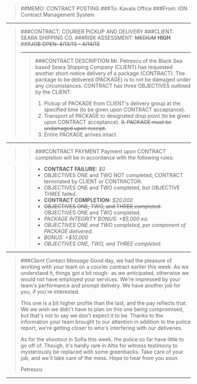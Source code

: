 > ##MEMO: CONTRACT POSTING
> ###To: Kavala Office
> ###From: ION Contract Management System

----------
>###CONTRACT: COURIER PICKUP AND DELIVERY 
>###CLIENT: SEARA SHIPPING CO.
>###RISK ASSESSMENT: ~~MEDIUM~~ **HIGH**
>###~~JOB OPEN: 4/13/13 - 4/14/13~~
>***
>>###CONTRACT DESCRIPTION
>>Mr. Petrescu of the Black Sea based Seara Shipping Company (CLIENT) has requested another short-notice delivery of a package (CONTRACT). The package to be delivered (PACKAGE) is to not be damaged under any circumstances. CONTRACT has three OBJECTIVES outlined by the CLIENT:
>>
>>1. Pickup of PACKAGE from CLIENT's delivery group at the specified time (to be given upon CONTRACT acceptance).
>>2. Transport of PACKAGE to designated drop point (to be given upon CONTRACT acceptance).
>>~~3. PACKAGE must be undamaged upon receipt.~~
>>3. Entire PACKAGE arrives intact.

***

>>###CONTRACT PAYMENT
>>Payment upon CONTRACT completion will be in accordance with the following rules:

>>- **CONTRACT FAILURE:** *$0*
>>  - OBJECTIVES ONE and TWO NOT completed, CONTRACT terminated by CLIENT or CONTRACTOR.
>>  - OBJECTIVES ONE and TWO completed, but OBJECTIVE THREE failed.
>>- **CONTRACT COMPLETION:** *$20,000* 
>>  - ~~OBJECTIVES ONE, TWO, and THREE completed.~~ OBJECTIVES ONE and TWO completed.
>>- *PACKAGE INTEGRITY BONUS: +$5,000 ea.*
>>  - *OBJECTIVES ONE and TWO completed, per component of PACKAGE delivered.*
>>- *BONUS: +$10,000*
>>  - *OBJECTIVES ONE, TWO, and THREE completed.*


***

>###*Client Contact Message*
>Good day, we had the pleasure of working with your team on a courier contract earlier this week. As we understand it, things got a bit rough- as we anticipated, otherwise we would not have employed your services. We're impressed by your team's performance and prompt delivery. We have another job for you, if you're interested. 
>
>This one is a bit higher profile than the last, and the pay reflects that. We we wish we didn't have to plan on this one being compromised, but that's not to say we don't expect it to be. Thanks to the information your team brought to our attention in addition to the police report, we're getting closer to who's interfering with our deliveries. 
>
>As for the shootout in Sofia this week, the police so far have little to go off of. Though, it's hardly rare in Altis for witness testimony  to mysteriously be replaced with some greenbacks. Take care of your job, and we'll take care of the mess. Hope to hear from you soon.
>
>Petrescu 

***
